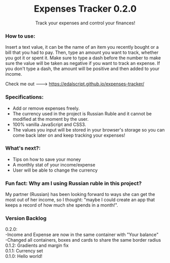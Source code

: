 <h1 align="center">Expenses Tracker 0.2.0</h1>

<p align="center">Track your expenses and control your finances!</p> 

### How to use: </br>
Insert a text value, it can be the name of an item you recently bought or a bill that you had to pay. Then, type an amount you want to track, whether you got it or spent it. Make sure to type a dash before the number to make sure the value will be taken as negative if you want to track an expense. If you don't type a dash, the amount will be positive and then added to your income. 

Check me out ---> https://edalscript.github.io/expenses-tracker/

### Specifications: 
- Add or remove expenses freely. 
- The currency used in the project is Russian Ruble and it cannot be modified at the moment by the user.
- 100% vanilla JavaScript and CSS3. 
- The values you input will be stored in your browser's storage so you can come back later on and keep tracking your expenses!

### What's next?: </br>
- Tips on how to save your money
- A monthly stat of your income/expense
- User will be able to change the currency 

### Fun fact: Why am I using Russian ruble in this project? </br>
<p>My partner (Russian) has been looking forward to ways she can get the most out of her income, so I thought: "maybe I could create an app that keeps a record of how much she spends in a month!".</p>

### Version Backlog

0.2.0: </br> 
-Income and Expense are now in the same container with "Your balance" </br>
-Changed all containers, boxes and cards to share the same border radius </br>
0.1.2: Gradients and margin fix </br>
0.1.1: Currency set</br>
0.1.0: Hello world!</br>

